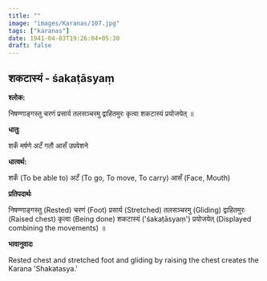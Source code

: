 ```yaml
---
title: ""
image: "images/Karanas/107.jpg"
tags: ["karanas"]
date: 1941-04-03T19:26:04+05:30
draft: false
---
```


## शकटास्यं - śakaṭāsyaṃ

**श्लोक:**

निषण्णाङ्गस्तु चरणं प्रसार्य तलसञ्चरमु द्वाहितमुरः कृत्वा शकटास्यं प्रयोजयेत् ॥

**धातुः**

शकँ मर्षणे
अटँ गतौ
आसँ उपवेशने

**धात्वर्थ:**

शकँ (To be able to) 
अटँ (To go, To move, To carry)
आसँ (Face, Mouth)

**प्रतिपदार्थः**

निषण्णाङ्गस्तु (Rested) चरणं (Foot) प्रसार्य (Stretched) तलसञ्चरमु (Gliding) द्वाहितमुरः (Raised chest) कृत्वा (Being done) शकटास्यं ('śakaṭāsyaṃ') प्रयोजयेत् (Displayed combining the movements) ॥

**भावानुवादः**

Rested chest and stretched foot and gliding by raising the chest creates the Karana 'Shakatasya.'
